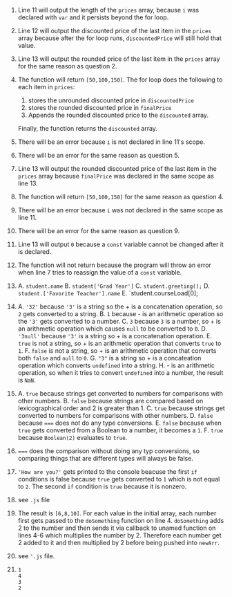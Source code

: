 1. Line 11 will output the length of the `prices` array, because `i` was declared with `var` and it persists beyond the for loop.

2. Line 12 will output the discounted price of the last item in the `prices` array because after the for loop runs, `discountedPrice` will still hold that value.

3. Line 13 will output the rounded price of the last item in the `prices` array for the same reason as question 2.

4. The function will return `[50,100,150]`. The for loop does the following to each item in `prices`:

   1. stores the unrounded discounted price in `discountedPrice`
   2. stores the rounded discounted price in `finalPrice`
   3. Appends the rounded discounted price to the `discounted` array.

   Finally, the function returns the `discounted` array.

5. There will be an error because `i` is not declared in line 11's scope.

6. There will be an error for the same reason as question 5.

7. Line 13 will output the rounded discounted price of the last item in the `prices` array because `finalPrice` was declared in the same scope as line 13.
8. The function will return `[50,100,150]` for the same reason as question 4.
9. There will be an error because `i` was not declared in the same scope as line 11.
10. There will be an error for the same reason as question 9.
11. Line 13 will output `0` because a `const` variable cannot be changed after it is declared.
12. The function will not return because the program will throw an error when line 7 tries to reassign the value of a `const` variable.
13. A. `student.name`
    B. `student['Grad Year']`
    C. `student.greeting();`
    D. `student.['Favorite Teacher'].name`
    E. `student.courseLoad[0]; 
14. A. `'32'` because `'3'` is a string so the + is a concatenation     operation, so `2` gets converted to a string.
    B. `1` because - is an arithmetic operation so the `'3'` gets converted to a number.
    C. `3` because `3` is a number, so + is an arithmetic operation which causes `null` to be converted to `0`.
    D. `'3null'` because `'3'` is a string so + is a concatenation operation.
    E. `true` is not a string, so + is an arithmetic operation that converts `true` to `1`.
    F. `false` is not a string, so + is an arithmetic operation that converts both `false` and `null` to `0`.
    G. `"3"` is a string so + is a concateation operation which converts `undefined` into a string.
    H. - is an arithmetic operation, so when it tries to convert `undefined` into a number, the result is `NaN`.
15. A. `true` because strings get converted to numbers for comparisons with other numbers.
    B. `false` because strings are compared based on lexicographical order and 2 is greater than 1.
    C. `true` because strings get converted to numbers for comparisons with other numbers.
    D. `false` because `===` does not do any type conversions.
    E. `false` because when `true` gets converted from a Boolean to a number, it becomes a `1`.
    F. `true` because `Boolean(2)` evaluates to `true`.
16. `===` does the comparison without doing any typ conversions, so comparing things that are different types will always be false.
17. `'How are you?'` gets printed to the console beacuse the first `if` conditions is false because `true` gets converted to `1` which is not equal to `2`. The second `if` condition is `true` because it is nonzero.
18. see `.js` file
19. The result is `[6,8,10]`. For each value in the initial array, each number first gets passed to the `doSomething` function on line 4. `doSomething` adds 2 to the number and then sends it via callback to unamed function on lines 4-6 which multiplies the number by 2. Therefore each number get 2 added to it and then multiplied by 2 before being pushed into `newArr`.
20. see `'.js` file.
21. ```
    1
    4
    3
    2
    ```




